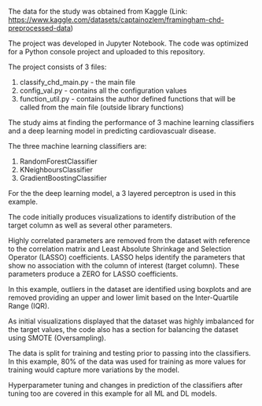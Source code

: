 The data for the study was obtained from Kaggle (Link: https://www.kaggle.com/datasets/captainozlem/framingham-chd-preprocessed-data)

The project was developed in Jupyter Notebook. The code was optimized for a Python console project and uploaded to this repository.

The project consists of 3 files:
  1. classify_chd_main.py - the main file
  2. config_val.py - contains all the configuration values
  3. function_util.py - contains the author defined functions that will be called from the main file (outside library functions)

The study aims at finding the performance of 3 machine learning classifiers and a deep learning model in predicting cardiovascualr disease.

The three machine learning classifiers are:
  1. RandomForestClassifier
  2. KNeighboursClassifier
  3. GradientBoostingClassifier

For the the deep learning model, a 3 layered perceptron is used in this example.

The code initially produces visualizations to identify distribution of the target column as well as several other parameters.

Highly correlated parameters are removed from the dataset with reference to the correlation matrix and Least Absolute Shrinkage and Selection Operator (LASSO) coefficients. LASSO helps identify the parameters that show no association with the column of interest (target column). These parameters produce a ZERO for LASSO coefficients.

In this example, outliers in the dataset are identified using boxplots and are removed providing an upper and lower limit based on the Inter-Quartile Range (IQR).

As initial visualizations displayed that the dataset was highly imbalanced for the target values, the code also has a section for balancing the dataset using SMOTE (Oversampling).

The data is split for training and testing prior to passing into the classifiers. In this example, 80% of the data was used for training as more values for training would capture more variations by the model.

Hyperparameter tuning and changes in prediction of the classifiers after tuning too are covered in this example for all ML and DL models.
